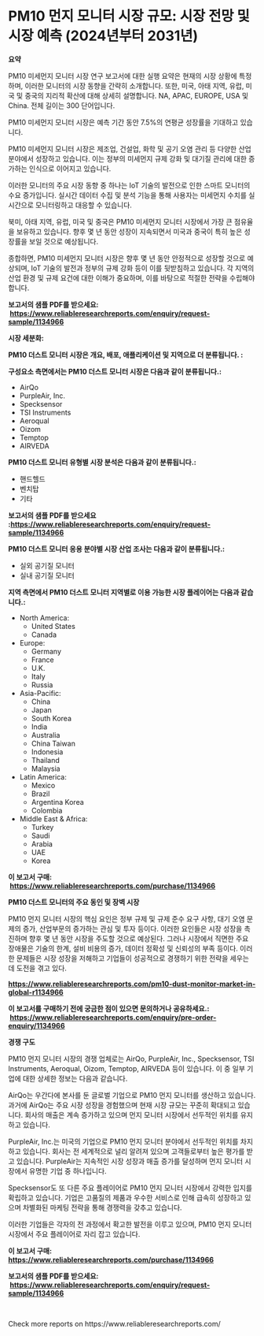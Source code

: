 <p><h1>PM10 먼지 모니터 시장 규모: 시장 전망 및 시장 예측 (2024년부터 2031년)</h1></p><p><strong>요약</strong></p>
<p><p>PM10 미세먼지 모니터 시장 연구 보고서에 대한 실행 요약은 현재의 시장 상황에 특정하며, 이러한 모니터의 시장 동향을 간략히 소개합니다. 또한, 미국, 아태 지역, 유럽, 미국 및 중국의 지리적 확산에 대해 상세히 설명합니다. NA, APAC, EUROPE, USA 및 China. 전체 길이는 300 단어입니다.</p><p>PM10 미세먼지 모니터 시장은 예측 기간 동안 7.5%의 연평균 성장률을 기대하고 있습니다.</p><p>PM10 미세먼지 모니터 시장은 제조업, 건설업, 화학 및 공기 오염 관리 등 다양한 산업 분야에서 성장하고 있습니다. 이는 정부의 미세먼지 규제 강화 및 대기질 관리에 대한 증가하는 인식으로 이어지고 있습니다.</p><p>이러한 모니터의 주요 시장 동향 중 하나는 IoT 기술의 발전으로 인한 스마트 모니터의 수요 증가입니다. 실시간 데이터 수집 및 분석 기능을 통해 사용자는 미세먼지 수치를 실시간으로 모니터링하고 대응할 수 있습니다.</p><p>북미, 아태 지역, 유럽, 미국 및 중국은 PM10 미세먼지 모니터 시장에서 가장 큰 점유율을 보유하고 있습니다. 향후 몇 년 동안 성장이 지속되면서 미국과 중국이 특히 높은 성장률을 보일 것으로 예상됩니다.</p><p>종합하면, PM10 미세먼지 모니터 시장은 향후 몇 년 동안 안정적으로 성장할 것으로 예상되며, IoT 기술의 발전과 정부의 규제 강화 등이 이를 뒷받침하고 있습니다. 각 지역의 산업 환경 및 규제 요건에 대한 이해가 중요하며, 이를 바탕으로 적절한 전략을 수립해야 합니다.</p></p>
<p><strong>보고서의 샘플 PDF를 받으세요: &nbsp;<a href="https://www.reliableresearchreports.com/enquiry/request-sample/1134966">https://www.reliableresearchreports.com/enquiry/request-sample/1134966</a></strong></p>
<p><strong>시장 세분화:</strong></p>
<p><strong> PM10 더스트 모니터 시장은 개요, 배포, 애플리케이션 및 지역으로 더 분류됩니다. :</strong></p>
<p><strong>구성요소 측면에서는 PM10 더스트 모니터 시장은 다음과 같이 분류됩니다.:</strong></p>
<p><ul><li>AirQo</li><li>PurpleAir, Inc.</li><li>Specksensor</li><li>TSI Instruments</li><li>Aeroqual</li><li>Oizom</li><li>Temptop</li><li>AIRVEDA</li></ul></p>
<p><strong> PM10 더스트 모니터 유형별 시장 분석은 다음과 같이 분류됩니다.:</strong></p>
<p><ul><li>핸드헬드</li><li>벤치탑</li><li>기타</li></ul></p>
<p><strong>보고서의 샘플 PDF를 받으세요 :<a href="https://www.reliableresearchreports.com/enquiry/request-sample/1134966">https://www.reliableresearchreports.com/enquiry/request-sample/1134966</a></strong></p>
<p><strong> PM10 더스트 모니터 응용 분야별 시장 산업 조사는 다음과 같이 분류됩니다.:</strong></p>
<p><ul><li>실외 공기질 모니터</li><li>실내 공기질 모니터</li></ul></p>
<p><strong>지역 측면에서 PM10 더스트 모니터 지역별로 이용 가능한 시장 플레이어는 다음과 같습니다.:</strong></p>
<p><ul>
    <li>
        North America:
        <ul>
            <li>United States</li>
            <li>Canada</li>
        </ul>
    </li>
    <li>
        Europe:
        <ul>
            <li>Germany</li>
            <li>France</li>
            <li>U.K.</li>
            <li>Italy</li>
            <li>Russia</li>
        </ul>
    </li>
    <li>
        Asia-Pacific:
        <ul>
            <li>China</li>
            <li>Japan</li>
            <li>South Korea</li>
            <li>India</li>
            <li>Australia</li>
            <li>China Taiwan</li>
            <li>Indonesia</li>
            <li>Thailand</li>
            <li>Malaysia</li>
        </ul>
    </li>
    <li>
        Latin America:
        <ul>
            <li>Mexico</li>
            <li>Brazil</li>
            <li>Argentina Korea</li>
            <li>Colombia</li>
        </ul>
    </li>
    <li>
        Middle East & Africa:
        <ul>
            <li>Turkey</li>
            <li>Saudi</li>
            <li>Arabia</li>
            <li>UAE</li>
            <li>Korea</li>
        </ul>
    </li>
    </ul></p>
<p><strong>이 보고서 구매: &nbsp;<a href="https://www.reliableresearchreports.com/purchase/1134966">https://www.reliableresearchreports.com/purchase/1134966</a></strong></p>
<p><strong>PM10 더스트 모니터의 주요 동인 및 장벽 시장</strong></p>
<p><p>PM10 먼지 모니터 시장의 핵심 요인은 정부 규제 및 규제 준수 요구 사항, 대기 오염 문제의 증가, 산업부문의 증가하는 관심 및 투자 등이다. 이러한 요인들은 시장 성장을 촉진하며 향후 몇 년 동안 시장을 주도할 것으로 예상된다. 그러나 시장에서 직면한 주요 장애물은 기술의 한계, 설비 비용의 증가, 데이터 정확성 및 신뢰성의 부족 등이다. 이러한 문제들은 시장 성장을 저해하고 기업들이 성공적으로 경쟁하기 위한 전략을 세우는 데 도전을 겪고 있다.</p></p>
<p><strong><a href="https://www.reliableresearchreports.com/pm10-dust-monitor-market-in-global-r1134966">https://www.reliableresearchreports.com/pm10-dust-monitor-market-in-global-r1134966</a></strong></p>
<p><strong>이 보고서를 구매하기 전에 궁금한 점이 있으면 문의하거나 공유하세요.: &nbsp;<a href="https://www.reliableresearchreports.com/enquiry/pre-order-enquiry/1134966">https://www.reliableresearchreports.com/enquiry/pre-order-enquiry/1134966</a></strong></p>
<p><strong>경쟁 구도</strong></p>
<p><p>PM10 먼지 모니터 시장의 경쟁 업체로는 AirQo, PurpleAir, Inc., Specksensor, TSI Instruments, Aeroqual, Oizom, Temptop, AIRVEDA 등이 있습니다. 이 중 일부 기업에 대한 상세한 정보는 다음과 같습니다.</p><p>AirQo는 우간다에 본사를 둔 글로벌 기업으로 PM10 먼지 모니터를 생산하고 있습니다. 과거에 AirQo는 주요 시장 성장을 경험했으며 현재 시장 규모는 꾸준히 확대되고 있습니다. 회사의 매출은 계속 증가하고 있으며 먼지 모니터 시장에서 선두적인 위치를 유지하고 있습니다.</p><p>PurpleAir, Inc.는 미국의 기업으로 PM10 먼지 모니터 분야에서 선두적인 위치를 차지하고 있습니다. 회사는 전 세계적으로 널리 알려져 있으며 고객들로부터 높은 평가를 받고 있습니다. PurpleAir는 지속적인 시장 성장과 매출 증가를 달성하며 먼지 모니터 시장에서 유명한 기업 중 하나입니다.</p><p>Specksensor도 또 다른 주요 플레이어로 PM10 먼지 모니터 시장에서 강력한 입지를 확립하고 있습니다. 기업은 고품질의 제품과 우수한 서비스로 인해 급속히 성장하고 있으며 차별화된 마케팅 전략을 통해 경쟁력을 갖추고 있습니다.</p><p>이러한 기업들은 각자의 전 과정에서 확고한 발전을 이루고 있으며, PM10 먼지 모니터 시장에서 주요 플레이어로 자리 잡고 있습니다.</p></p>
<p><strong>이 보고서 구매: &nbsp; <a href="https://www.reliableresearchreports.com/purchase/1134966">https://www.reliableresearchreports.com/purchase/1134966</a></strong></p>
<p><strong>보고서의 샘플 PDF를 받으세요: &nbsp;<a href="https://www.reliableresearchreports.com/enquiry/request-sample/1134966">https://www.reliableresearchreports.com/enquiry/request-sample/1134966</a></strong><strong></strong></p>
<p>&nbsp;</p>
<p>Check more reports on https://www.reliableresearchreports.com/</p>